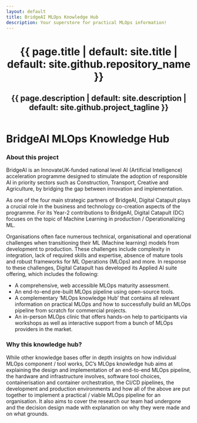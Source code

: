 ```yaml
---
layout: default
title: BridgeAI MLOps Knowledge Hub
description: Your superstore for practical MLOps information! 
---
```


<header class="page-header" role="banner">
<h1 class="project-name">{{ page.title | default: site.title | default: site.github.repository_name }}</h1>
<h2 class="project-tagline">{{ page.description | default: site.description | default: site.github.project_tagline }}</h2>
</header>

# BridgeAI MLOps Knowledge Hub

### About this project

BridgeAI is an InnovateUK-funded national level AI (Artificial Intelligence) acceleration programme designed to stimulate the adoption of responsible AI in priority sectors such as Construction, Transport, Creative and Agriculture, by bridging the gap between innovation and implementation.

As one of the four main strategic partners of BridgeAI, Digital Catapult plays a crucial role in the business and technology co-creation aspects of the programme. For its Year-2 contributions to BridgeAI, Digital Catapult (DC) focuses on the topic of Machine Learning in production / Operationalizing ML. 

Organisations often face numerous technical, organisational and operational challenges when transitioning their ML (Machine learning) models from development to production. These challenges include complexity in integration, lack of required skills and expertise, absence of mature tools and robust frameworks for ML Operations (MLOps) and more. In response to these challenges, Digital Catapult has developed its Applied AI suite offering, which includes the following:
* A comprehensive, web accessible MLOps maturity assessment.
* An end-to-end pre-built MLOps pipeline using open-source tools.
* A complementary ‘MLOps knowledge Hub’ that contains all relevant information on practical MLOps and how to successfully build an MLOps pipeline from scratch for commercial projects.
* An in-person MLOps clinic that offers hands-on help to participants via workshops as well as interactive support from a bunch of MLOps providers in the market.

### Why this knowledge hub?

While other knowledge bases offer in depth insights on how individual MLOps component / tool works, DC’s MLOps knowledge hub aims at explaining the design and implementation of an end-to-end MLOps pipeline, the hardware and infrastructure involves, software tool choices, containerisation and container orchestration, the CI/CD pipelines, the development and production environments and how all of the above are put together to implement a practical / viable MLOps pipeline for an organisation. It also aims to cover the research our team had undergone and the decision design made with explanation on why they were made and on what grounds.

<!-- ### Topics covered
1. Assessing your organisation's MLOps readiness - [Maturity Assessment](https://apps.digicatapult.org.uk/ai-adoption-toolkit)
2. [Team Journey - Requirements and Research](team_journey.md)
3. [Prerequisites - Skills, Roles and Tools](prerequisites.md)
4. [Effective Deployment - From PoC to Production](effective_deployment.md)
5. [MLOps Best Practices](best_practices.md) -->